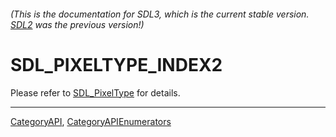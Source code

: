 ###### (This is the documentation for SDL3, which is the current stable version. [SDL2](https://wiki.libsdl.org/SDL2/) was the previous version!)
# SDL_PIXELTYPE_INDEX2

Please refer to [SDL_PixelType](SDL_PixelType) for details.

----
[CategoryAPI](CategoryAPI), [CategoryAPIEnumerators](CategoryAPIEnumerators)

